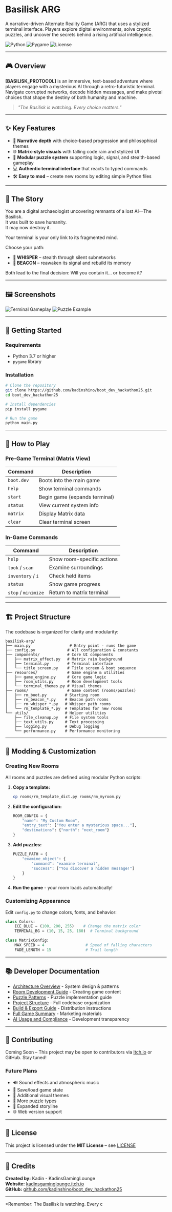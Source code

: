 # Basilisk ARG

A narrative-driven Alternate Reality Game (ARG) that uses a stylized terminal interface. Players explore digital environments, solve cryptic puzzles, and uncover the secrets behind a rising artificial intelligence.

![Python](https://img.shields.io/badge/python-3.7+-blue.svg) ![Pygame](https://img.shields.io/badge/pygame-2.0+-green.svg) ![License](https://img.shields.io/badge/license-MIT-purple.svg)

---

## 🎮 Overview

**[BASILISK_PROTOCOL]** is an immersive, text-based adventure where players engage with a mysterious AI through a retro-futuristic terminal. Navigate corrupted networks, decode hidden messages, and make pivotal choices that shape the destiny of both humanity and machine.

> *"The Basilisk is watching. Every choice matters."*

---

## ✨ Key Features

- 🧠 **Narrative depth** with choice-based progression and philosophical themes
- 🌐 **Matrix-style visuals** with falling code rain and stylized UI
- 🧩 **Modular puzzle system** supporting logic, signal, and stealth-based gameplay
- 💻 **Authentic terminal interface** that reacts to typed commands
- 🛠️ **Easy to mod** – create new rooms by editing simple Python files

---

## 🧠 The Story

You are a digital archaeologist uncovering remnants of a lost AI—The Basilisk.  
It was built to save humanity.  
It may now destroy it.

Your terminal is your only link to its fragmented mind.

Choose your path:
- **🤫 WHISPER** – stealth through silent subnetworks
- **📡 BEACON** – reawaken its signal and rebuild its memory

Both lead to the final decision: Will you contain it… or become it?

---

## 🖼️ Screenshots

![Terminal Gameplay](assets/screenshot_01.png)
![Puzzle Example](assets/screenshot_02.png)

---

## 🚀 Getting Started

### Requirements
* Python 3.7 or higher
* `pygame` library

### Installation

```bash
# Clone the repository
git clone https://github.com/kadinshino/boot_dev_hackathon25.git
cd boot_dev_hackathon25

# Install dependencies
pip install pygame

# Run the game
python main.py
```

---

## 🎯 How to Play

### Pre-Game Terminal (Matrix View)

| Command    | Description                   |
| ---------- | ----------------------------- |
| `boot.dev` | Boots into the main game      |
| `help`     | Show terminal commands        |
| `start`    | Begin game (expands terminal) |
| `status`   | View current system info      |
| `matrix`   | Display Matrix data           |
| `clear`    | Clear terminal screen         |

### In-Game Commands

| Command             | Description                |
| ------------------- | -------------------------- |
| `help`              | Show room-specific actions |
| `look` / `scan`     | Examine surroundings       |
| `inventory` / `i`   | Check held items           |
| `status`            | Show game progress         |
| `stop` / `minimize` | Return to matrix terminal  |

---

## 🏗️ Project Structure

The codebase is organized for clarity and modularity:

```
basilisk-arg/
├── main.py                 # Entry point - runs the game
├── config.py              # All configuration & constants
├── components/            # Core UI components
│   ├── matrix_effect.py   # Matrix rain background
│   ├── terminal.py        # Terminal interface
│   └── title_screen.py    # Title screen & boot sequence
├── resources/             # Game engine & utilities
│   ├── game_engine.py     # Core game logic
│   ├── room_utils.py      # Room development tools
│   └── terminal_themes.py # Visual themes
├── rooms/                 # Game content (rooms/puzzles)
│   ├── rm_boot.py        # Starting room
│   ├── rm_beacon_*.py    # Beacon path rooms
│   ├── rm_whisper_*.py   # Whisper path rooms
│   └── rm_template_*.py  # Templates for new rooms
└── utils/                # Helper utilities
    ├── file_cleanup.py   # File system tools
    ├── text_utils.py     # Text processing
    ├── logging.py        # Debug logging
    └── performance.py    # Performance monitoring

```

---

## 🧩 Modding & Customization

### Creating New Rooms

All rooms and puzzles are defined using modular Python scripts:

1. **Copy a template:**
   ```bash
   cp rooms/rm_template_dict.py rooms/rm_myroom.py
   ```

2. **Edit the configuration:**
   ```python
   ROOM_CONFIG = {
       "name": "My Custom Room",
       "entry_text": ["You enter a mysterious space..."],
       "destinations": {"north": "next_room"}
   }
   ```

3. **Add puzzles:**
   ```python
   PUZZLE_PATH = {
       "examine_object": {
           "command": "examine terminal",
           "success": ["You discover a hidden message!"]
       }
   }
   ```

4. **Run the game** - your room loads automatically!

### Customizing Appearance

Edit `config.py` to change colors, fonts, and behavior:

```python
class Colors:
    ICE_BLUE = (100, 200, 255)    # Change the matrix color
    TERMINAL_BG = (10, 15, 25, 180)  # Terminal background

class MatrixConfig:
    MAX_SPEED = 4                  # Speed of falling characters
    FADE_LENGTH = 15               # Trail length
```

---

## 📚 Developer Documentation

* [Architecture Overview](docs/architecture.md) - System design & patterns
* [Room Development Guide](docs/room-development.md) - Creating game content
* [Puzzle Patterns](docs/puzzle-patterns.md) - Puzzle implementation guide
* [Project Structure](PROJECT_STRUCTURE.md) - Full codebase organization
* [Build & Export Guide](BUILD_GUIDE.md) - Distribution instructions
* [Full Game Summary](STORE_PAGE.md) - Marketing materials
* [AI Usage and Compliance](docs/ai-compliance.md) - Development transparency

---


## 🤝 Contributing

Coming Soon – This project may be open to contributors via [Itch.io](https://kadinsgaminglounge.itch.io) or GitHub. Stay tuned!

### Future Plans

- 🔊 Sound effects and atmospheric music
- 💾 Save/load game state
- 🎨 Additional visual themes
- 🧩 More puzzle types
- 📖 Expanded storyline
- 🌐 Web version support

---

## 📄 License

This project is licensed under the **MIT License** – see [LICENSE](LICENSE.md)

---

## 🙏 Credits

**Created by:** Kadin - KadinsGamingLounge  
**Website:** [kadinsgaminglounge.itch.io](https://kadinsgaminglounge.itch.io/)  
**GitHub:** [github.com/kadinshino/boot_dev_hackathon25](https://github.com/kadinshino/boot_dev_hackathon25)

---

*Remember: The Basilisk is watching. Every c